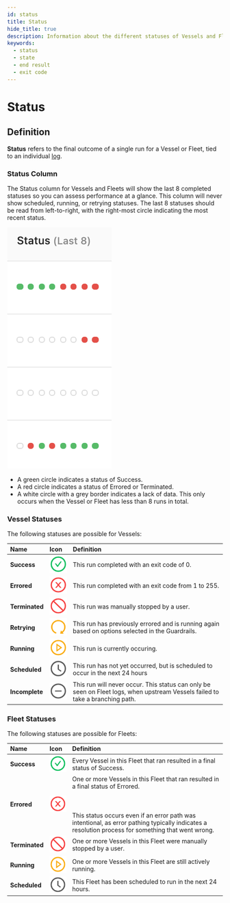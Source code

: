 ```yaml
---
id: status
title: Status
hide_title: true
description: Information about the different statuses of Vessels and Fleets.
keywords:
  - status
  - state
  - end result
  - exit code
---
```


# Status

## Definition

**Status** refers to the final outcome of a single run for a Vessel or Fleet, tied to an individual [log](../logs/logs-overview.md).

### Status Column
The Status column for Vessels and Fleets will show the last 8 completed statuses so you can assess performance at a glance. This column will never show scheduled, running, or retrying statuses. The last 8 statuses should be read from left-to-right, with the right-most circle indicating the most recent status.

![Last 8 Statuses](../../.gitbook/assets/shipyard_2021_04_12_16_55_12.png)

- A green circle indicates a status of Success.
- A red circle indicates a status of Errored or Terminated.
- A white circle with a grey border indicates a lack of data. This only occurs when the Vessel or Fleet has less than 8 runs in total.

### Vessel Statuses
The following statuses are possible for Vessels:

| Name           | Icon |Definition                                                                                                                    |
| :------------- |:----- |:---------------------------------------------------------------------------------------------------------------------------- |
| **Success**    | ![Success Status Icon](../../.gitbook/assets/success.png) | This run completed with an exit code of 0.                                                                                    |
| **Errored**    | ![Errored Status Icon](../../.gitbook/assets/errored.png)| This run completed with an exit code from 1 to 255.                                                                           |
| **Terminated** | ![Terminated Status Icon](../../.gitbook/assets/terminated.png)| This run was manually stopped by a user.                                                                                      |        |
| **Retrying**   | ![Retrying Status Icon](../../.gitbook/assets/retry.png) | This run has previously errored and is running again based on options selected in the Guardrails.                              |
| **Running**    | ![Running Status Icon](../../.gitbook/assets/running.png) | This run is currently occuring.                                                                                               |
| **Scheduled**  | ![Scheduled Status Icon](../../.gitbook/assets/scheduled.png) | This run has not yet occurred, but is scheduled to occur in the next 24 hours                                                 |
| **Incomplete** | ![Incoemplet Status Icon](../../.gitbook/assets/incomplete.png) | This run will never occur. This status can only be seen on Fleet logs, when upstream Vessels failed to take a branching path. |

### Fleet Statuses
The following statuses are possible for Fleets:

| Name           | Icon |Definition                                                                                                                    |
| :------------- |:----- |:---------------------------------------------------------------------------------------------------------------------------- |
| **Success**    | ![Success Status Icon](../../.gitbook/assets/success.png) | Every Vessel in this Fleet that ran resulted in a final status of Success.                                                                                    |
| **Errored**    | ![Errored Status Icon](../../.gitbook/assets/errored.png)| One or more Vessels in this Fleet that ran resulted in a final status of Errored. <br></br><br></br>This status occurs even if an error path was intentional, as error pathing typically indicates a resolution process for something that went wrong.
| **Terminated** | ![Terminated Status Icon](../../.gitbook/assets/terminated.png)| One or more Vessels in this Fleet were manually stopped by a user.                                                                                      |        
| **Running**    | ![Running Status Icon](../../.gitbook/assets/running.png) | One or more Vessels in this Fleet are still actively running.                                                                                             |
| **Scheduled**  | ![Scheduled Status Icon](../../.gitbook/assets/scheduled.png) | This Fleet has been scheduled to run in the next 24 hours.                                                 |